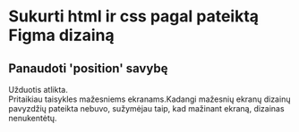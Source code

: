 # Sukurti html ir css pagal pateiktą Figma dizainą

## Panaudoti 'position' savybę

Užduotis atlikta.  
Pritaikiau taisykles mažesniems ekranams.Kadangi mažesnių ekranų dizainų pavyzdžių pateikta nebuvo, sužymėjau taip, kad mažinant ekraną, dizainas nenukentėtų. 
